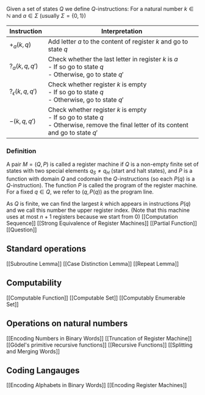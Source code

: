 Given a set of states $Q$ we define $Q$-instructions:
For a natural number $k\in \mathbb{N}$ and $a\in \Sigma$ (usually $\Sigma=\{ 0,1 \}$) 

| Instruction            | Interpretation                                                                                                                             |
| ---------------------- | ------------------------------------------------------------------------------------------------------------------------------------------ |
| $+_{a}(k,q)$           | Add letter $a$ to the content of register $k$ and go to state $q$                                                                          |
| $?_{a}(k,q,q')$        | Check whether the last letter in register $k$ is $a$<br>- If so go to state $q$<br>- Otherwise, go to state $q'$                           |
| $?_{\epsilon}(k,q,q')$ | Check whether register $k$ is empty<br>- If so go to state $q$<br>- Otherwise, go to state $q'$                                            |
| $-(k,q,q')$            | Check whether register $k$ is empty<br>- If so go to state $q$<br>- Otherwise, remove the final letter of its content and go to state $q'$ |

### Definition
A pair $M=(Q,P)$ is called a register machine if $Q$ is a non-empty finite set of states with two special elements $q_{S}\neq q_{H}$ (start and halt states), and $P$ is a function with domain $Q$ and codomain the $Q$-instructions (so each $P(q)$ is a $Q$-instruction). 
The function $P$ is called the program of the register machine.
For a fixed $q\in Q$, we refer to $(q,P(q))$ as the program line. 

As $Q$ is finite, we can find the largest $k$ which appears in instructions $P(q)$ and we call this number the upper register index. (Note that this machine uses at most $n+1$ registers because we start from $0$)
[[Computation Sequence]]
[[Strong Equivalence of Register Machines]]
[[Partial Function]]
[[Question]]
## Standard operations
[[Subroutine Lemma]]
[[Case Distinction Lemma]]
[[Repeat Lemma]]

## Computability
[[Computable Function]]
[[Computable Set]]
[[Computably Enumerable Set]]

## Operations on natural numbers
[[Encoding Numbers in Binary Words]]
[[Truncation of Register Machine]]
[[Gödel's primitive recursive functions]]
[[Recursive Functions]]
[[Splitting and Merging Words]]

## Coding Langauges
[[Encoding Alphabets in Binary Words]]
[[Encoding Register Machines]]
